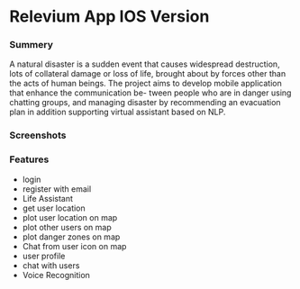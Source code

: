 # Relevium App IOS Version

### Summery 

A natural disaster is a sudden event that causes widespread destruction, lots of collateral damage or loss of life, brought about by forces other than the acts of human beings. The project aims to develop mobile application that enhance the communication be- tween people who are in danger using chatting groups, and managing disaster by recommending an evacuation plan in addition supporting virtual assistant based on NLP.

### Screenshots

### Features

* login
* register with email
* Life Assistant
* get user location
* plot user location on map
* plot other users on map
* plot danger zones on map
* Chat from user icon on map
* user profile
* chat with users
* Voice Recognition 
